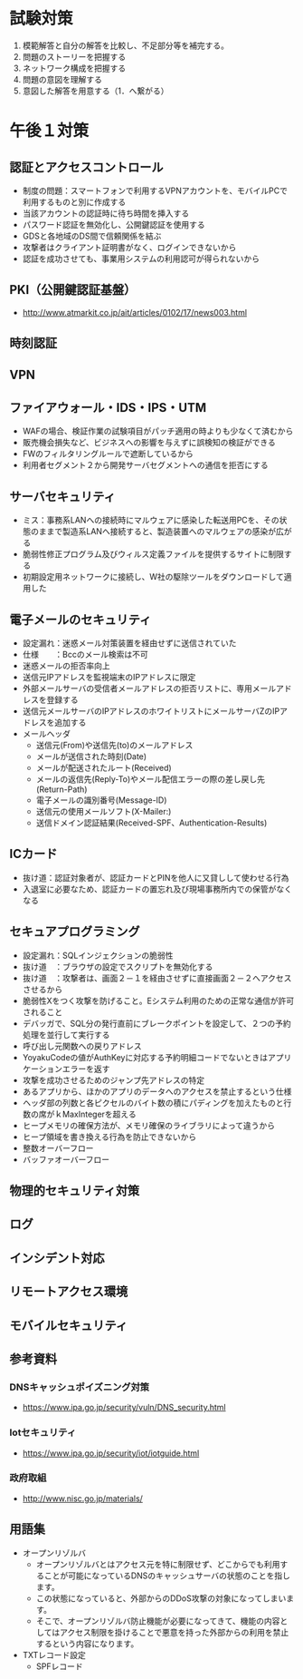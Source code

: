 # 試験対策
 1. 模範解答と自分の解答を比較し、不足部分等を補完する。
 2. 問題のストーリーを把握する
 3. ネットワーク構成を把握する
 4. 問題の意図を理解する
 5. 意図した解答を用意する（1．へ繋がる）

# 午後１対策
## 認証とアクセスコントロール
* 制度の問題：スマートフォンで利用するVPNアカウントを、モバイルPCで利用するものと別に作成する 
* 当該アカウントの認証時に待ち時間を挿入する 
* パスワード認証を無効化し、公開鍵認証を使用する 
* GDSと各地域のDS間で信頼関係を結ぶ 
* 攻撃者はクライアント証明書がなく、ログインできないから 
* 認証を成功させても、事業用システムの利用認可が得られないから 
## PKI（公開鍵認証基盤）
* http://www.atmarkit.co.jp/ait/articles/0102/17/news003.html
## 時刻認証
## VPN
## ファイアウォール・IDS・IPS・UTM
* WAFの場合、検証作業の試験項目がパッチ適用の時よりも少なくて済むから 
* 販売機会損失など、ビジネスへの影響を与えずに誤検知の検証ができる 
* FWのフィルタリングルールで遮断しているから 
* 利用者セグメント２から開発サーバセグメントへの通信を拒否にする 
## サーバセキュリティ
* ミス：事務系LANへの接続時にマルウェアに感染した転送用PCを、その状態のままで製造系LANへ接続すると、製造装置へのマルウェアの感染が広がる 
* 脆弱性修正プログラム及びウィルス定義ファイルを提供するサイトに制限する 
* 初期設定用ネットワークに接続し、W社の駆除ツールをダウンロードして適用した 
## 電子メールのセキュリティ
* 設定漏れ：迷惑メール対策装置を経由せずに送信されていた
* 仕様　　：Bccのメール検索は不可
* 迷惑メールの拒否率向上 
* 送信元IPアドレスを監視端末のIPアドレスに限定 
* 外部メールサーバの受信者メールアドレスの拒否リストに、専用メールアドレスを登録する 
* 送信元メールサーバのIPアドレスのホワイトリストにメールサーバZのIPアドレスを追加する 
* メールヘッダ
    + 送信元(From)や送信先(to)のメールアドレス
    + メールが送信された時刻(Date)
    + メールが配送されたルート(Received)
    + メールの返信先(Reply-To)やメール配信エラーの際の差し戻し先 (Return-Path)
    + 電子メールの識別番号(Message-ID)
    + 送信元の使用メールソフト(X-Mailer:)
    + 送信ドメイン認証結果(Received-SPF、Authentication-Results)
## ICカード
* 抜け道：認証対象者が、認証カードとPINを他人に又貸しして使わせる行為 
* 入退室に必要なため、認証カードの置忘れ及び現場事務所内での保管がなくなる 
## セキュアプログラミング
* 設定漏れ：SQLインジェクションの脆弱性
* 抜け道　：ブラウザの設定でスクリプトを無効化する
* 抜け道　：攻撃者は、画面２－１を経由させずに直接画面２－２へアクセスさせるから 
* 脆弱性Xをつく攻撃を防げること。Eシステム利用のための正常な通信が許可されること
* デバッガで、SQL分の発行直前にブレークポイントを設定して、２つの予約処理を並行して実行する 
* 呼び出し元関数への戻りアドレス 
* YoyakuCodeの値がAuthKeyに対応する予約明細コードでないときはアプリケーションエラーを返す 
* 攻撃を成功させるためのジャンプ先アドレスの特定 
* あるアプリから、ほかのアプリのデータへのアクセスを禁止するという仕様 
* ヘッダ部の列数と各ピクセルのバイト数の積にパディングを加えたものと行数の席がｋMaxIntegerを超える 
* ヒープメモリの確保方法が、メモリ確保のライブラリによって違うから 
* ヒープ領域を書き換える行為を防止できないから 
* 整数オーバーフロー 
* バッファオーバーフロー 
## 物理的セキュリティ対策
## ログ
## インシデント対応
## リモートアクセス環境
## モバイルセキュリティ
## 参考資料
### DNSキャッシュポイズニング対策
* https://www.ipa.go.jp/security/vuln/DNS_security.html
### Iotセキュリティ
* https://www.ipa.go.jp/security/iot/iotguide.html
### 政府取組
* http://www.nisc.go.jp/materials/
## 用語集
* オープンリゾルバ
    + オープンリゾルバとはアクセス元を特に制限せず、どこからでも利用することが可能になっているDNSのキャッシュサーバの状態のことを指します。
    + この状態になっていると、外部からのDDoS攻撃の対象になってしまいます。
    + そこで、オープンリゾルバ防止機能が必要になってきて、機能の内容としてはアクセス制限を掛けることで悪意を持った外部からの利用を禁止するという内容になります。
* TXTレコード設定
    + SPFレコード
